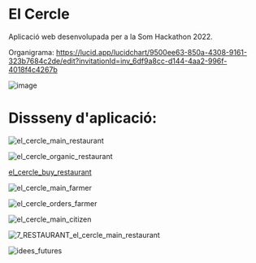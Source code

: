 # El Cercle

Aplicació web desenvolupada per a la Som Hackathon 2022.

Organigrama: https://lucid.app/lucidchart/9500ee63-850a-4308-9161-323b7684c2de/edit?invitationId=inv_6df9a8cc-d144-4aa2-996f-4018f4c4267b

![image](https://user-images.githubusercontent.com/60795194/161408150-9725eef0-f743-4a44-bfa3-dafd57ad1705.png)

# Dissseny d'aplicació:

![el_cercle_main_restaurant](https://user-images.githubusercontent.com/60795194/161408180-26a59fff-6881-4646-9ee2-b1c4e3ede688.png)

![el_cercle_organic_restaurant](https://user-images.githubusercontent.com/60795194/161408193-e0ef45da-a218-42dd-8b7b-fa2ab3499f3d.png)

[el_cercle_buy_restaurant](https://user-images.githubusercontent.com/60795194/161408167-9038dce4-4b0c-42ca-b5de-bb22286c0519.png)

![el_cercle_main_farmer](https://user-images.githubusercontent.com/60795194/161408177-516bd2c0-3598-4d8d-95f3-b329088e4a69.png)

![el_cercle_orders_farmer](https://user-images.githubusercontent.com/60795194/161408186-ae51c0f9-5835-45a1-8c3f-f9a1eabbaad4.png)

![el_cercle_main_citizen](https://user-images.githubusercontent.com/60795194/161408171-96a3ab92-fd33-44ad-a12e-77429a088bf0.png)

![7_RESTAURANT_el_cercle_main_restaurant](https://user-images.githubusercontent.com/60795194/161408200-eed655f3-fbd9-4260-8372-572670298f1e.png)

![idees_futures](https://user-images.githubusercontent.com/60795194/161414342-e24cfdb1-dcbd-41d8-a8d2-51a6a8c72574.png)
